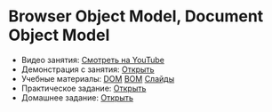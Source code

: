 # Browser Object Model, Document Object Model

* Видео занятия: [Смотреть на YouTube]() 
* Демонстрация с занятия: [Открыть](https://github.com/maxchv/WebShort/tree/master/module02/lesson03/demo)
* Учебные материалы: [DOM](dom.pdf) [BOM](bom.pdf) [Слайды](https://docs.google.com/presentation/d/17mmxorObvaTFvJ6uXntoeLvsMsft8zUh6EWQ6TCNkqU/edit#slide=id.g5282ea9f5a_0_37)
* Практическое задание: [Открыть](practice.pdf)
* Домашнее задание: [Открыть](hw.pdf)